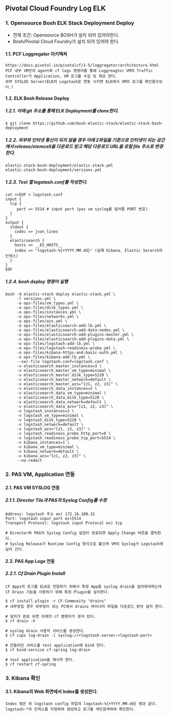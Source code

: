 ## Pivotal Cloud Foundry Log ELK

### 1. Opensource Bosh ELK Stack Deployment Deploy
- 전제 조건: Opensource BOSH가 설치 되어 있어야한다.
- Bosh/Pivotal Cloud Foundry가 설치 되어 있어야 한다.

#### 1.1.  PCF Loggregator 아키텍쳐
```
https://docs.pivotal.io/pivotalcf/2-5/loggregator/architecture.html
PCF 내부 VM안의 agent와 cf logs 명령어를 통해 Loggreagtor VM의 Traffic Controller가 Application, VM 로그를 수집 및 제공 한다.
외부 SYSLOG Server(ELK의 Logstash로 연동 시키면 ELK에서 VM의 로그를 확인할수있다.)
```

#### 1.2.  ELK Bosh Release Deploy

##### 1.2.1. 아래 git 주소를 통해 ELK Deployment를 clone한다.
```
$ git clone https://github.com/bosh-elastic-stack/elastic-stack-bosh-deployment
```
##### 1.2.2. 외부와 인터넷 통신이 되지 않을 경우 아래 2파일을 기준으로 인터넷이 되는 공간에서 release/stemcell을 다운로드 받고 해당 다운로드 URL을 로컬 file 주소로 변경 한다.
```
elastic-stack-bosh-deployment/elastic-stack.yml
elastic-stack-bosh-deployment/versions.yml
```

##### 1.2.3. Test 할 logstash.conf를 작성한다.
```
cat <<EOF > logstash.conf
input {
  tcp {
     port => 5514 # input port (pas vm syslog를 밀어줄 PORT 번호)
  }
}
output {
  stdout {
    codec => json_lines
  }
  elasticsearch {
    hosts => __ES_HOSTS__
    index => "logstash-%{+YYYY.MM.dd}" (실제 Kibana, Elastic Serarch의 인덱스)
  } 
}
EOF
```

##### 1.2.4. bosh deploy 명령어 실행
```
bosh -d elastic-stack deploy elastic-stack.yml \
     -l versions.yml \
     -o ops-files/vm_types.yml \
     -o ops-files/disk_types.yml \
     -o ops-files/instances.yml \
     -o ops-files/networks.yml \
     -o ops-files/azs.yml \
     -o ops-files/elasticsearch-add-lb.yml \
     -o ops-files/elasticsearch-add-data-nodes.yml \
     -o ops-files/elasticsearch-add-plugins-master.yml \
     -o ops-files/elasticsearch-add-plugins-data.yml \
     -o ops-files/logstash-add-lb.yml \
     -o ops-files/logstash-readiness-probe.yml \
     -o ops-files/kibana-https-and-basic-auth.yml \
     -o ops-files/kibana-add-lb.yml \
     --var-file logstash.conf=logstash.conf \
     -v elasticsearch_master_instances=3 \
     -v elasticsearch_master_vm_type=minimal \
     -v elasticsearch_master_disk_type=5120 \
     -v elasticsearch_master_network=default \
     -v elasticsearch_master_azs="[z1, z2, z3]" \
     -v elasticsearch_data_instances=2 \
     -v elasticsearch_data_vm_type=minimal \
     -v elasticsearch_data_disk_type=5120 \
     -v elasticsearch_data_network=default \
     -v elasticsearch_data_azs="[z1, z2, z3]" \
     -v logstash_instances=2 \
     -v logstash_vm_type=minimal \
     -v logstash_disk_type=5120 \
     -v logstash_network=default \
     -v logstash_azs="[z1, z2, z3]" \
     -v logstash_readiness_probe_http_port=0 \
     -v logstash_readiness_probe_tcp_port=5514 \
     -v kibana_instances=1 \
     -v kibana_vm_type=minimal \
     -v kibana_network=default \
     -v kibana_azs="[z1, z2, z3]" \
     --no-redact
```

### 2. PAS VM, Application 연동

#### 2.1. PAS VM SYSLOG 연동
##### 2.1.1. Director Tile과 PAS의 Syslog Config를 수정
```
Address: logstash 주소 ex) 172.16.100.32
Port: logstash input port ex)5514
Transport Protocol: logstash input Protocal ex) tcp

# Director와 PAS의 Syslog Config 설정이 완료되면 Apply Change 버튼을 클릭한다.
# Syslog Release가 Runtime Config 형식으로 붙으며 VM의 Syslog가 Logstash에 날라 간다.
```

#### 2.2. PAS App Logs 연동
##### 2.2.1. Cf Drain Plugin Install
```
CF Apps의 로그를 ELK로 전달하기 위해서 특정 App을 syslog drain을 걸어줘야하는데
CF Drain 기능을 사용하기 위해 특정 Plugin을 설치한다.

$ cf install-plugin -r CF-Community "drains"
# 내부망일 경우 외부망이 되는 PC에서 drains 바이너리 파일을 다운로드 받아 설치 한다.

# 설치가 완료 되면 아래의 cf 명령어가 생겨 있다.
$ cf drain -h

# syslog drain 사용자 서비스를 생성한다.
$ cf cups log-drain -l syslog://<logstash-serve>:<logstash-port>

# 만들어진 서비스를 test application에 bind 한다.
$ cf bind-service cf-spring log-drain

# test application을 재시작 한다.
$ cf restart cf-spring
```

### 3. Kibana 확인
#### 3.1. Kibana의  Web 화면에서 Index를 생성한다.
```
Index 명은 위 logstash config 파일의 logstash-%{+YYYY.MM.dd} 명과 같다.
logstash-*의 인덱스를 지정하여 생성하고 로그를 색인검색하여 확인한다.
```
